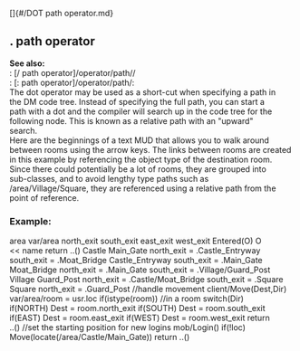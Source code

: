 []{#/DOT path operator.md}    
## . path operator    
**See also:**    
:   [/ path operator]/operator/path//    
:   [: path operator]/operator/path/:    
The dot operator may be used as a short-cut when specifying a path in    
the DM code tree. Instead of specifying the full path, you can start a    
path with a dot and the compiler will search up in the code tree for the    
following node. This is known as a relative path with an \"upward\"    
search.    
Here are the beginnings of a text MUD that allows you to walk around    
between rooms using the arrow keys. The links between rooms are created    
in this example by referencing the object type of the destination room.    
Since there could potentially be a lot of rooms, they are grouped into    
sub-classes, and to avoid lengthy type paths such as    
/area/Village/Square, they are referenced using a relative path from the    
point of reference.    
### Example:    
area var/area north_exit south_exit east_exit west_exit Entered(O) O    
\<\< name return ..() Castle Main_Gate north_exit = .Castle_Entryway    
south_exit = .Moat_Bridge Castle_Entryway south_exit = .Main_Gate    
Moat_Bridge north_exit = .Main_Gate south_exit = .Village/Guard_Post    
Village Guard_Post north_exit = .Castle/Moat_Bridge south_exit = .Square    
Square north_exit = .Guard_Post //handle movement client/Move(Dest,Dir)    
var/area/room = usr.loc if(istype(room)) //in a room switch(Dir)    
if(NORTH) Dest = room.north_exit if(SOUTH) Dest = room.south_exit    
if(EAST) Dest = room.east_exit if(WEST) Dest = room.west_exit return    
..() //set the starting position for new logins mob/Login() if(!loc)    
Move(locate(/area/Castle/Main_Gate)) return ..()  
